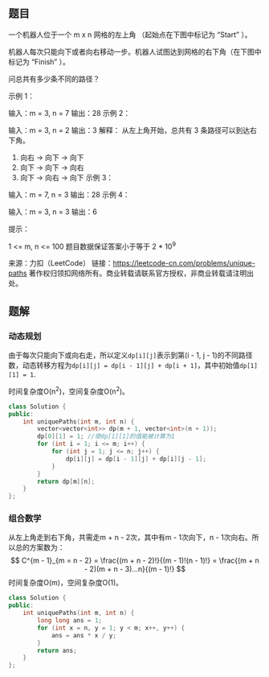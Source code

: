 ## 题目

一个机器人位于一个 m x n 网格的左上角 （起始点在下图中标记为 “Start” ）。

机器人每次只能向下或者向右移动一步。机器人试图达到网格的右下角（在下图中标记为 “Finish” ）。

问总共有多少条不同的路径？

 

示例 1：


输入：m = 3, n = 7
输出：28
示例 2：

输入：m = 3, n = 2
输出：3
解释：
从左上角开始，总共有 3 条路径可以到达右下角。
1. 向右 -> 向下 -> 向下
2. 向下 -> 向下 -> 向右
3. 向下 -> 向右 -> 向下
示例 3：

输入：m = 7, n = 3
输出：28
示例 4：

输入：m = 3, n = 3
输出：6


提示：

1 <= m, n <= 100
题目数据保证答案小于等于 2 * 10<sup>9</sup>

来源：力扣（LeetCode）
链接：https://leetcode-cn.com/problems/unique-paths
著作权归领扣网络所有。商业转载请联系官方授权，非商业转载请注明出处。

## 题解

### 动态规划

由于每次只能向下或向右走，所以定义`dp[i][j]`表示到第(i -  1, j - 1)的不同路径数，动态转移方程为`dp[i][j] = dp[i - 1][j] + dp[i + 1]`，其中初始值`dp[1][1] = 1`.

时间复杂度O(n<sup>2</sup>)，空间复杂度O(n<sup>2</sup>)。

```c++
class Solution {
public:
    int uniquePaths(int m, int n) {
        vector<vector<int>> dp(m + 1, vector<int>(n + 1));
        dp[0][1] = 1; //使dp[1][1]的值能被计算为1
        for (int i = 1; i <= m; i++) {
            for (int j = 1; j <= n; j++) {
                dp[i][j] = dp[i - 1][j] + dp[i][j - 1];
            }
        }
        return dp[m][n];
    }
};
```

### 组合数学

从左上角走到右下角，共需走m + n - 2次，其中有m - 1次向下，n - 1次向右。所以总的方案数为：
$$
C^{m - 1}_{m = n - 2} = 
\frac{(m + n - 2)!}{(m - 1)!(n - 1)!} = 
\frac{(m + n - 2)(m + n - 3)...n}{(m - 1)!}
$$
时间复杂度O(m)，空间复杂度O(1)。

```c++
class Solution {
public:
    int uniquePaths(int m, int n) {
        long long ans = 1;
        for (int x = n, y = 1; y < m; x++, y++) {
            ans = ans * x / y;
        }
        return ans;
    }
};
```



